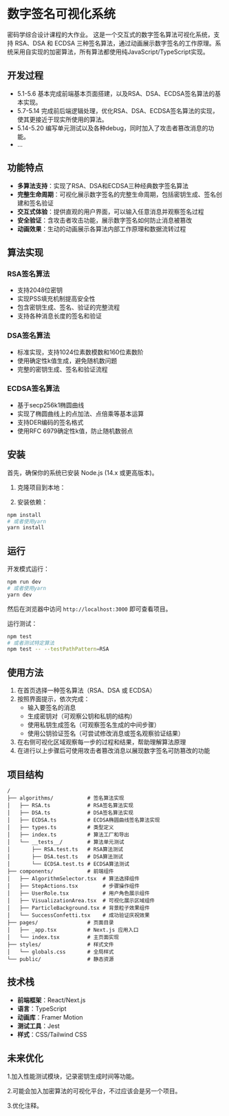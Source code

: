# 数字签名可视化系统

密码学综合设计课程的大作业。
这是一个交互式的数字签名算法可视化系统，支持 RSA、DSA 和 ECDSA 三种签名算法，通过动画展示数字签名的工作原理。系统采用自实现的加密算法，所有算法都使用纯JavaScript/TypeScript实现。

## 开发过程
- 5.1-5.6 基本完成前端基本页面搭建，以及RSA、DSA、ECDSA签名算法的基本实现。
- 5.7-5.14 完成前后端逻辑处理，优化RSA、DSA、ECDSA签名算法的实现，使其更接近于现实所使用的算法。
- 5.14-5.20 编写单元测试以及各种debug，同时加入了攻击者篡改消息的功能。
- ...

## 功能特点

- **多算法支持**：实现了RSA、DSA和ECDSA三种经典数字签名算法
- **完整生命周期**：可视化展示数字签名的完整生命周期，包括密钥生成、签名创建和签名验证
- **交互式体验**：提供直观的用户界面，可以输入任意消息并观察签名过程
- **安全验证**：含攻击者攻击功能，展示数字签名如何防止消息被篡改
- **动画效果**：生动的动画展示各算法内部工作原理和数据流转过程

## 算法实现

### RSA签名算法
- 支持2048位密钥
- 实现PSS填充机制提高安全性
- 包含密钥生成、签名、验证的完整流程
- 支持各种消息长度的签名和验证

### DSA签名算法
- 标准实现，支持1024位素数模数和160位素数阶
- 使用确定性k值生成，避免随机数问题
- 完整的密钥生成、签名和验证流程

### ECDSA签名算法
- 基于secp256k1椭圆曲线
- 实现了椭圆曲线上的点加法、点倍乘等基本运算
- 支持DER编码的签名格式
- 使用RFC 6979确定性k值，防止随机数弱点

## 安装

首先，确保你的系统已安装 Node.js (14.x 或更高版本)。

1. 克隆项目到本地：

2. 安装依赖：

```bash
npm install
# 或者使用yarn
yarn install
```

## 运行

开发模式运行：

```bash
npm run dev
# 或者使用yarn
yarn dev
```

然后在浏览器中访问 `http://localhost:3000` 即可查看项目。

运行测试：

```bash
npm test
# 或者测试特定算法
npm test -- --testPathPattern=RSA
```

## 使用方法

1. 在首页选择一种签名算法（RSA、DSA 或 ECDSA）
2. 按照界面提示，依次完成：
   - 输入要签名的消息
   - 生成密钥对（可观察公钥和私钥的结构）
   - 使用私钥生成签名（可观察签名生成的中间步骤）
   - 使用公钥验证签名（可尝试修改消息或签名观察验证结果）
3. 在右侧可视化区域观察每一步的过程和结果，帮助理解算法原理
4. 在进行以上步骤后可使用攻击者篡改消息以展现数字签名可防篡改的功能

## 项目结构

```
/
├── algorithms/           # 签名算法实现
│   ├── RSA.ts            # RSA签名算法实现
│   ├── DSA.ts            # DSA签名算法实现
│   ├── ECDSA.ts          # ECDSA椭圆曲线签名算法实现
│   ├── types.ts          # 类型定义
│   ├── index.ts          # 算法工厂和导出
│   └── __tests__/        # 算法单元测试
│       ├── RSA.test.ts   # RSA算法测试
│       ├── DSA.test.ts   # DSA算法测试
│       └── ECDSA.test.ts # ECDSA算法测试
├── components/           # 前端组件
│   ├── AlgorithmSelector.tsx  # 算法选择组件
│   ├── StepActions.tsx        # 步骤操作组件
│   ├── UserRole.tsx           # 用户角色展示组件
│   ├── VisualizationArea.tsx  # 可视化展示区域组件
│   ├── ParticleBackground.tsx # 背景粒子效果组件
│   └── SuccessConfetti.tsx    # 成功验证庆祝效果
├── pages/                # 页面目录
│   ├── _app.tsx          # Next.js 应用入口
│   └── index.tsx         # 主页面实现
├── styles/               # 样式文件
│   └── globals.css       # 全局样式
└── public/               # 静态资源
```

## 技术栈

- **前端框架**：React/Next.js
- **语言**：TypeScript
- **动画库**：Framer Motion
- **测试工具**：Jest
- **样式**：CSS/Tailwind CSS

## 未来优化

1.加入性能测试模块，记录密钥生成时间等功能。

2.可能会加入加密算法的可视化平台，不过应该会是另一个项目。

3.优化注释。

